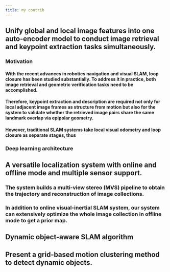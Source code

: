 ```yaml
---
title: my contrib
---
```


## Unify global and local image features into one auto-encoder model to conduct image retrieval and keypoint extraction tasks simultaneously.
### Motivation
#### With the recent advances in robotics navigation and visual SLAM, loop closure has been studied substantially. To address it in practice, both image retrieval and geometric verification tasks need to be accomplished.
#### Therefore, keypoint extraction and description are required not only for local adjacent image frames as structure from motion but also for the system to validate whether the retrieved image pairs share the same landmark overlap via epipolar geometry.
#### However, traditional SLAM systems take local visual odometry and loop closure as separate stages, thus
### Deep learning architecture
## A versatile localization system with online and offline mode and multiple sensor support.
### The system builds a multi-view stereo (MVS) pipeline to obtain the trajectory and reconstruction of image collections.
### In addition to online visual-inertial SLAM system, our system can extensively optimize the whole image collection in offline mode to get a prior map.
## Dynamic object-aware SLAM algorithm
## Present a grid-based motion clustering method to detect dynamic objects.
